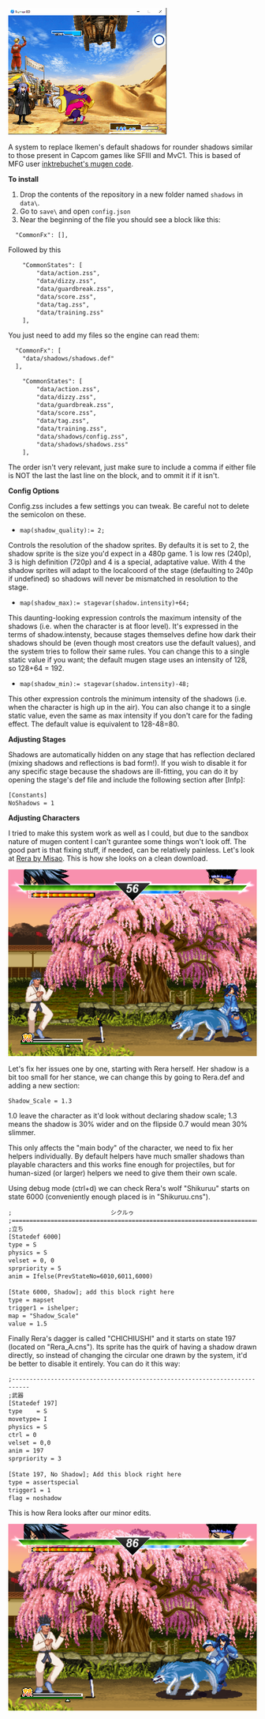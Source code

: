 ![alt text](https://raw.githubusercontent.com/RealFoobs/SF3-like-Shadows/main/Animation.gif)

A system to replace Ikemen's default shadows for rounder shadows similar to those present in Capcom games like SFIII and MvC1. This is based of MFG user [inktrebuchet's mugen code](https://mugenguild.com/forum/topics/round-shadows-based-sf3-198646.0.html).

**To install**

1. Drop the contents of the repository in a new folder named `shadows` in `data\`.
2. Go to `save\` and open `config.json`
3. Near the beginning of the file you should see a block like this:
```
  "CommonFx": [],
```
Followed by this
```
	"CommonStates": [
		"data/action.zss",
		"data/dizzy.zss",
		"data/guardbreak.zss",
		"data/score.zss",
		"data/tag.zss",
		"data/training.zss"
	],
```
You just need to add my files so the engine can read them:


```
  "CommonFx": [
    "data/shadows/shadows.def"
  ],
```
```
	"CommonStates": [
		"data/action.zss",
		"data/dizzy.zss",
		"data/guardbreak.zss",
		"data/score.zss",
		"data/tag.zss",
		"data/training.zss",
		"data/shadows/config.zss",
		"data/shadows/shadows.zss"
	],
  ```
The order isn't very relevant, just make sure to include a comma if either file is NOT the last the last line on the block, and to ommit it if it isn't.

**Config Options**

Config.zss includes a few settings you can tweak. Be careful not to delete the semicolon on these.

- ```map(shadow_quality):= 2;```

Controls the resolution of the shadow sprites. By defaults it is set to 2, the shadow sprite is the size you'd expect in a 480p game. 1 is low res (240p), 3 is high definition (720p) and 4 is a special, adaptative value. With 4 the shadow sprites will adapt to the localcoord of the stage (defaulting to 240p if undefined) so shadows will never be mismatched in resolution to the stage.

- ```map(shadow_max):= stagevar(shadow.intensity)+64;```

This daunting-looking expression controls the maximum intensity of the shadows (i.e. when the character is at floor level). It's expressed in the terms of shadow.intensty, because stages themselves define how dark their shadows should be (even though most creators use the default values), and the system tries to follow their same rules. You can change this to a single static value if you want; the default mugen stage uses an intensity of 128, so 128+64 = 192.

- ```map(shadow_min):= stagevar(shadow.intensity)-48;```

This other expression controls the minimum intensity of the shadows (i.e. when the character is high up in the air). You can also change it to a single static value, even the same as max intensity if you don't care for the fading effect. The default value is equivalent to 128-48=80.

**Adjusting Stages**

Shadows are automatically hidden on any stage that has reflection declared (mixing shadows and reflections is bad form!). If you wish to disable it for any specific stage because the shadows are ill-fitting, you can do it by opening the stage's def file and include the following section after [Infp]:

```
[Constants]
NoShadows = 1
```

**Adjusting Characters**

I tried to make this system work as well as I could, but due to the sandbox nature of mugen content I can't gurantee some things won't look off. The good part is that fixing stuff, if needed, can be relatively painless. Let's look at [Rera by Misao](https://misao-mugen.localinfo.jp/). This is how she looks on a clean download.

![alt text](https://raw.githubusercontent.com/RealFoobs/SF3-like-Shadows/main/Shadows%20Wrong.png)

Let's fix her issues one by one, starting with Rera herself. Her shadow is a bit too small for her stance, we can change this by going to Rera.def and adding a new section:

```[Map]
Shadow_Scale = 1.3
```
1.0 leave the character as it'd look without declaring shadow scale; 1.3 means the shadow is 30% wider and on the flipside 0.7 would mean 30% slimmer.

This only affects the "main body" of the character, we need to fix her helpers individually. By default helpers have much smaller shadows than playable characters and this works fine enough for projectiles, but for human-sized (or larger) helpers we need to give them their own scale.

Using debug mode (ctrl+d) we can check Rera's wolf "Shikuruu" starts on state 6000 (conveniently enough placed is in "Shikuruu.cns").

```;==========================================================================
;                            シクルゥ
;==========================================================================
;立ち
[Statedef 6000]
type = S
physics = S
velset = 0, 0
sprpriority = 5
anim = Ifelse(PrevStateNo=6010,6011,6000)

[State 6000, Shadow]; add this block right here
type = mapset
trigger1 = ishelper; 
map = "Shadow_Scale"
value = 1.5
```
Finally Rera's dagger is called "CHICHIUSHI" and it starts on state 197 (located on "Rera_A.cns"). Its sprite has the quirk of having a shadow drawn directly, so instead of changing the circular one drawn by the system, it'd be better to disable it entirely. You can do it this way:

```
;---------------------------------------------------------------------------
;武器
[Statedef 197]
type    = S
movetype= I
physics = S
ctrl = 0
velset = 0,0
anim = 197
sprpriority = 3

[State 197, No Shadow]; Add this block right here
type = assertspecial
trigger1 = 1
flag = noshadow
```

This is how Rera looks after our minor edits.

![alt text](https://raw.githubusercontent.com/RealFoobs/SF3-like-Shadows/main/Shadows%20Fixed.png)
